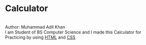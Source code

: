 # Calculator
<br>
Author: Muhammad Adil Khan
<br>
I am Student of BS Computer Science and I made this Calculator for Practicing by using <u>HTML</u> and <u>CSS</u>
